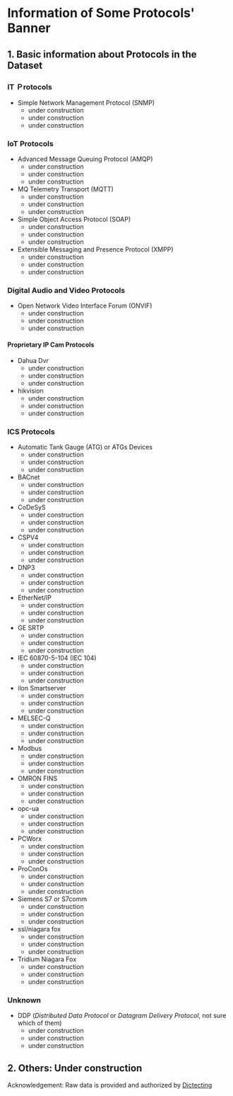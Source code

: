 # Information of Some Protocols' Banner

## 1. Basic information about Protocols in the Dataset

### IT Ｐrotocols

- Simple Network Management Protocol (SNMP)
  - under construction
  - under construction
  - under construction

### IoT Protocols

- Advanced Message Queuing Protocol (AMQP)
  - under construction
  - under construction
  - under construction
- MQ Telemetry Transport (MQTT)
  - under construction
  - under construction
  - under construction
- Simple Object Access Protocol (SOAP)
  - under construction
  - under construction
  - under construction
- Extensible Messaging and Presence Protocol (XMPP)
  - under construction
  - under construction
  - under construction

### Digital Audio and Video Protocols

- Open Network Video Interface Forum (ONVIF)
  - under construction
  - under construction
  - under construction

#### Proprietary IP Cam Protocols

- Dahua Dvr
  - under construction
  - under construction
  - under construction
- hikvision
  - under construction
  - under construction
  - under construction

### ICS Protocols

- Automatic Tank Gauge (ATG) or ATGs Devices
  - under construction
  - under construction
  - under construction
- BACnet
  - under construction
  - under construction
  - under construction
- CoDeSyS
  - under construction
  - under construction
  - under construction
- CSPV4
  - under construction
  - under construction
  - under construction
- DNP3
  - under construction
  - under construction
  - under construction
- EtherNet/IP
  - under construction
  - under construction
  - under construction
- GE SRTP
  - under construction
  - under construction
  - under construction
- IEC 60870-5-104 (IEC 104)
  - under construction
  - under construction
  - under construction
- ilon Smartserver
  - under construction
  - under construction
  - under construction
- MELSEC-Q
  - under construction
  - under construction
  - under construction
- Modbus
  - under construction
  - under construction
  - under construction
- OMRON FINS
  - under construction
  - under construction
  - under construction
- opc-ua
  - under construction
  - under construction
  - under construction
- PCWorx
  - under construction
  - under construction
  - under construction
- ProConOs
  - under construction
  - under construction
  - under construction
- Siemens S7 or S7comm
  - under construction
  - under construction
  - under construction
- ssl/niagara fox
  - under construction
  - under construction
  - under construction
- Tridium Niagara Fox
  - under construction
  - under construction
  - under construction

### Unknown

- DDP (*Distributed Data Protocol* or *Datagram Delivery Protocol*, not sure which of them)
  - under construction
  - under construction
  - under construction

## 2. Others: Under construction


Acknowledgement: Raw data is provided and authorized by [Dictecting](https://www.ditecting.com)
